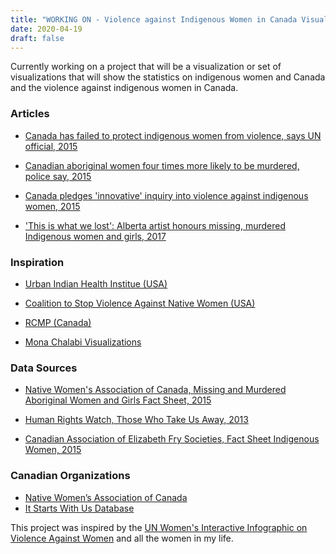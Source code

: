```yaml
---
title: "WORKING ON - Violence against Indigenous Women in Canada Visualization"
date: 2020-04-19
draft: false
---
```


Currently working on a project that will be a visualization or set of visualizations that will show the statistics on indigenous women and Canada and the violence against indigenous women in Canada. 



### Articles

* [Canada has failed to protect indigenous women from violence, says UN official, 2015](https://www.theguardian.com/world/2015/may/12/canada-violence-indigenous-first-nations-women?CMP=share_btn_tw)

* [Canadian aboriginal women four times more likely to be murdered, police say, 2015](https://www.theguardian.com/world/2015/jun/19/canada-aboriginal-women-murder-homicide-police?CMP=share_btn_tw)

* [Canada pledges 'innovative' inquiry into violence against indigenous women, 2015](https://www.theguardian.com/world/2015/nov/19/canada-violence-against-indigenous-women-investigation-justin-trudeau?CMP=share_btn_tw)

* ['This is what we lost': Alberta artist honours missing, murdered Indigenous women and girls, 2017](https://www.cbc.ca/news/canada/edmonton/missing-and-murdered-indigenous-women-exhibit-edmonton-1.4405060?__vfz=medium%3Dsharebar)


### Inspiration

* [Urban Indian Health Institue (USA)](http://www.uihi.org/wp-content/uploads/2018/11/Missing-and-Murdered-Indigenous-Women-and-Girls-Report.pdf)

* [Coalition to Stop Violence Against Native Women (USA)](https://www.csvanw.org/mmiw/)

* [RCMP (Canada)](https://www.rcmp-grc.gc.ca/aboriginal-autochtone/mmaw-fada-eng.htm)

* [Mona Chalabi Visualizations](https://www.instagram.com/monachalabi/)



### Data Sources

* [Native Women's Association of Canada, Missing and Murdered Aboriginal Women and Girls Fact Sheet, 2015](https://www.nwac.ca/wp-content/uploads/2015/05/Fact_Sheet_Missing_and_Murdered_Aboriginal_Women_and_Girls.pdf)

* [Human Rights Watch, Those Who Take Us Away, 2013](https://www.hrw.org/sites/default/files/reports/canada0213webwcover_0.pdf)

* [Canadian Association of Elizabeth Fry Societies, Fact Sheet Indigenous Women, 2015](https://www.caefs.ca/wp-content/uploads/2013/05/FINAL-2015-Fact-Sheet-Indigenous-Women.pdf)



### Canadian Organizations

* [Native Women’s Association of Canada](https://www.nwac.ca/)
* [It Starts With Us Database](http://itstartswithus-mmiw.com/)

This project was inspired by the [UN Women's Interactive Infographic on Violence Against Women](https://interactive.unwomen.org/multimedia/infographic/violenceagainstwomen/en/index.html) and all the women in my life. 